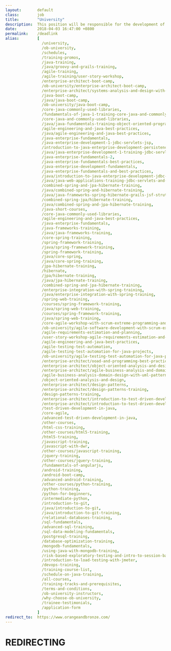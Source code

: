 ```yaml
---
layout:       default
class:        job
title:        "University"
description:  This position will be responsible for the development of design prototypes, site navigation and layout of content for various web projects.
date:         2018-04-03 16:47:00 +0800
permalink:    /deadlink
alias:        [
                /university, 
                /ob-university,
                /schedules,
                /training-promos,
                /java-training,
                /java/groovy-and-grails-training,
                /agile-training,
                /agile-training/user-story-workshop,
                /enterprise-architect-boot-camp,
                /ob-university/enterprise-architect-boot-camp,
                /enterprise-architect/systems-analysis-and-design-with-uml-and-domain-modelling,
                /java-boot-camp,
                /java/java-boot-camp,
                /ob-university/java-boot-camp,
                /core-java-commonly-used-libraries,
                /fundamentals-of-java-1-training-core-java-and-commonly-used-libraries,
                /core-java-and-commonly-used-libraries,
                /java/java-fundamentals-training-object-oriented-programming-and-test-driven-development,
                /agile-engineering-and-java-best-practices,
                /java/agile-engineering-and-java-best-practices,
                /java-enterprise-fundamentals,
                /java-enterprise-development-1-jdbc-servlets-jsp,
                /introduction-to-java-enterprise-development-persistence-concurrency-business-logic-web,
                /java/java-enterprise-development-1-training-jdbc-servlets-jsp,
                /java-enterprise-fundamentals-2,
                /java-enterprise-fundamentals-best-practices,
                /java-enterprise-development-fundamentals,
                /java-enterprise-fundamentals-and-best-practices,
                /java/introduction-to-java-enterprise-development-jdbc-servlets-jsp,
                /java/java-web-applications-training-jdbc-servlets-and-jsp,
                /combined-spring-and-jpa-hibernate-training,
                /java/combined-spring-and-hibernate-training,
                /java/java-frameworks-spring-hibernate-grails-jsf-struts,
                /combined-spring-jpa/hibernate-training,
                /java/combined-spring-and-jpa-hibernate-training,
                /java-short-courses,
                /core-java-commonly-used-libraries,
                /agile-engineering-and-java-best-practices,
                /java-enterprise-fundamentals,
                /java-frameworks-training,
                /java/java-frameworks-training,
                /core-spring-training,
                /spring-framework-training,
                /java/spring-framework-training,
                /spring-framework-training,
                /java/core-spring,
                /java/core-spring-training,
                /jpa-hibernate-training,
                /hibernate,
                /jpa/hibernate-training,
                /java/jpa-hibernate-training,
                /combined-spring-and-jpa-hibernate-training,
                /enterprise-integration-with-spring-training,
                /java/enterprise-integration-with-spring-training,
                /spring-web-training,
                /courses/spring-framework-training,
                /java/spring-web-training,
                /courses/spring-framework-training,
                /java/spring-web-training,
                /core-agile-workshop-with-scrum-extreme-programming-and-kanban,
                /ob-university/agile-software-development-with-scrum-extreme-programming-and-kanban,
                /agile-requirements-estimation-and-planning,
                /user-story-workshop-agile-requirements-estimation-and-planning,
                /agile-engineering-and-java-best-practices,
                /agile-testing-test-automation,
                /agile-testing-test-automation-for-java-projects,
                /ob-university/agile-testing-test-automation-for-java-projects,
                /enterprise-architect/ooad-and-programming-best-practices-training,
                /enterprise-architect/object-oriented-analysis-and-design,
                /enterprise-architect/agile-business-analysis-and-domain-design-with-uml-and-patterns-training,
                /agile-business-analysis-domain-design-with-uml-patterns-training,
                /object-oriented-analysis-and-design,
                /enterprise-architect/design-patterns,
                /enterprise-architect/design-patterns-training,
                /design-patterns-training,
                /enterprise-architect/introduction-to-test-driven-development,
                /enterprise-architect/introduction-to-test-driven-development-training,
                /test-driven-development-in-java,
                /core-agile,
                /advanced-test-driven-development-in-java,
                /other-courses,
                /html-css-training,
                /other-courses/html5-training,
                /html5-training,
                /javascript-training,
                /javascript-with-dwr,
                /other-courses/javascript-training,
                /jquery-training,
                /other-courses/jquery-training,
                /fundamentals-of-angularjs,
                /android-training,
                /android-boot-camp,
                /advanced-android-training,
                /other-courses/python-training,
                /python-training,
                /python-for-beginners,
                /intermediate-python,
                /introduction-to-git,
                /java/introduction-to-git,
                /java/introduction-to-git-training,
                /relational-databases-training,
                /sql-fundamentals,
                /advanced-sql-training,
                /sql-data-modeling-fundamentals,
                /postgresql-training,
                /database-optimization-training,
                /mongodb-fundamentals,
                /using-java-with-mongodb-training,
                /risk-based-exploratory-testing-and-intro-to-session-based-test-management,
                /introduction-to-load-testing-with-jmeter,
                /devops-training,
                /training-course-list,
                /schedule-on-java-training,
                /all-courses,
                /training-tracks-and-prerequisites,
                /terms-and-conditions,
                /ob-university-instructors,
                /why-choose-ob-university,
                /trainee-testimonials,
                /application-form
              ]
redirect_to:  https://www.orangeandbronze.com/
---
```

<h1>REDIRECTING</h1>
